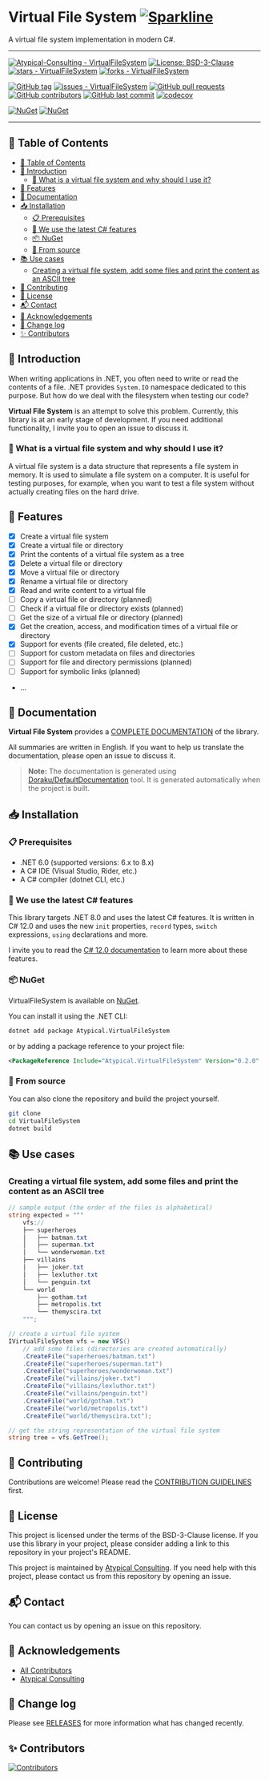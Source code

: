 # Virtual File System  [![Sparkline](https://stars.medv.io/Atypical-Consulting/VirtualFileSystem.svg)](https://stars.medv.io/Atypical-Consulting/VirtualFileSystem)
A virtual file system implementation in modern C#.

---

[![Atypical-Consulting - VirtualFileSystem](https://img.shields.io/static/v1?label=Atypical-Consulting&message=VirtualFileSystem&color=blue&logo=github)](https://github.com/Atypical-Consulting/VirtualFileSystem "Go to GitHub repo")
[![License: BSD-3-Clause](https://img.shields.io/badge/License-BSD--3--Clause-blue.svg)](https://opensource.org/licenses/BSD-3-Clause)
[![stars - VirtualFileSystem](https://img.shields.io/github/stars/Atypical-Consulting/VirtualFileSystem?style=social)](https://github.com/Atypical-Consulting/VirtualFileSystem)
[![forks - VirtualFileSystem](https://img.shields.io/github/forks/Atypical-Consulting/VirtualFileSystem?style=social)](https://github.com/Atypical-Consulting/VirtualFileSystem)

[![GitHub tag](https://img.shields.io/github/tag/Atypical-Consulting/VirtualFileSystem?include_prereleases=&sort=semver&color=blue)](https://github.com/Atypical-Consulting/VirtualFileSystem/releases/)
[![issues - VirtualFileSystem](https://img.shields.io/github/issues/Atypical-Consulting/VirtualFileSystem)](https://github.com/Atypical-Consulting/VirtualFileSystem/issues)
[![GitHub pull requests](https://img.shields.io/github/issues-pr/Atypical-Consulting/VirtualFileSystem)](https://github.com/Atypical-Consulting/VirtualFileSystem/pulls)
[![GitHub contributors](https://img.shields.io/github/contributors/Atypical-Consulting/VirtualFileSystem)](https://github.com/Atypical-Consulting/VirtualFileSystem/graphs/contributors)
[![GitHub last commit](https://img.shields.io/github/last-commit/Atypical-Consulting/VirtualFileSystem)](https://github.com/Atypical-Consulting/VirtualFileSystem/commits/master)
[![codecov](https://codecov.io/gh/Atypical-Consulting/VirtualFileSystem/branch/main/graph/badge.svg?token=041C4QKW6O)](https://codecov.io/gh/Atypical-Consulting/VirtualFileSystem)

[![NuGet](https://img.shields.io/nuget/v/Atypical.VirtualFileSystem.svg)](https://www.nuget.org/packages/Atypical.VirtualFileSystem)
[![NuGet](https://img.shields.io/nuget/dt/Atypical.VirtualFileSystem.svg)](https://www.nuget.org/packages/Atypical.VirtualFileSystem)

---

## 📝 Table of Contents

<!-- TOC -->
  * [📝 Table of Contents](#-table-of-contents)
  * [📖 Introduction](#-introduction)
    * [🧐 What is a virtual file system and why should I use it?](#-what-is-a-virtual-file-system-and-why-should-i-use-it)
  * [📌 Features](#-features)
  * [📄 Documentation](#-documentation)
  * [📥 Installation](#-installation)
    * [📋 Prerequisites](#-prerequisites)
    * [🚀 We use the latest C# features](#-we-use-the-latest-c-features)
    * [📦 NuGet](#-nuget)
    * [📁 From source](#-from-source)
  * [📚 Use cases](#-use-cases)
    * [Creating a virtual file system, add some files and print the content as an ASCII tree](#creating-a-virtual-file-system-add-some-files-and-print-the-content-as-an-ascii-tree)
  * [🤝 Contributing](#-contributing)
  * [📜 License](#-license)
  * [📬 Contact](#-contact)
  * [🙌 Acknowledgements](#-acknowledgements)
  * [🎉 Change log](#-change-log)
  * [✨ Contributors](#-contributors)
<!-- TOC -->

## 📖 Introduction

When writing applications in .NET, you often need to write or read the contents of a file. .NET provides `System.IO`
namespace dedicated to this purpose. But how do we deal with the filesystem when testing our code?

**Virtual File System** is an attempt to solve this problem. Currently, this library is at an early stage of
development. If you need additional functionality, I invite you to open an issue to discuss it.

### 🧐 What is a virtual file system and why should I use it?

A virtual file system is a data structure that represents a file system in memory. It is used to simulate a file system
on a computer. It is useful for testing purposes, for example, when you want to test a file system without actually
creating files on the hard drive.

## 📌 Features

- [x] Create a virtual file system
- [x] Create a virtual file or directory
- [x] Print the contents of a virtual file system as a tree
- [x] Delete a virtual file or directory
- [x] Move a virtual file or directory
- [x] Rename a virtual file or directory
- [x] Read and write content to a virtual file
- [ ] Copy a virtual file or directory (planned)
- [ ] Check if a virtual file or directory exists (planned)
- [ ] Get the size of a virtual file or directory (planned)
- [x] Get the creation, access, and modification times of a virtual file or directory
- [x] Support for events (file created, file deleted, etc.)
- [ ] Support for custom metadata on files and directories
- [ ] Support for file and directory permissions (planned)
- [ ] Support for symbolic links (planned)
- ...

## 📄 Documentation

**Virtual File System** provides a [COMPLETE DOCUMENTATION](https://github.com/Atypical-Consulting/VirtualFileSystem/blob/main/docs/README.md) of the library.

All summaries are written in English. If you want to help us translate the documentation, please open an issue to
discuss it.

> **Note:** The documentation is generated using [Doraku/DefaultDocumentation]() tool. It is generated automatically when the project is built.

## 📥 Installation

### 📋 Prerequisites

- .NET 6.0 (supported versions: 6.x to 8.x)
- A C# IDE (Visual Studio, Rider, etc.)
- A C# compiler (dotnet CLI, etc.)

### 🚀 We use the latest C# features

This library targets .NET 8.0 and uses the latest C# features. It is written in C# 12.0 and uses the new `init`
properties, `record` types, `switch` expressions, `using` declarations and more.

I invite you to read the [C# 12.0 documentation](https://docs.microsoft.com/en-us/dotnet/csharp/whats-new/csharp-12) to
learn more about these features.

### 📦 NuGet

VirtualFileSystem is available on [NuGet](https://www.nuget.org/packages/Atypical.VirtualFileSystem).

You can install it using the .NET CLI:

```bash
dotnet add package Atypical.VirtualFileSystem
```

or by adding a package reference to your project file:

```xml
<PackageReference Include="Atypical.VirtualFileSystem" Version="0.2.0" />
```

### 📁 From source

You can also clone the repository and build the project yourself.

```bash
git clone
cd VirtualFileSystem
dotnet build
```

## 📚 Use cases

### Creating a virtual file system, add some files and print the content as an ASCII tree

```csharp
// sample output (the order of the files is alphabetical)
string expected = """
    vfs://
    ├── superheroes
    │   ├── batman.txt
    │   ├── superman.txt
    │   └── wonderwoman.txt
    ├── villains
    │   ├── joker.txt
    │   ├── lexluthor.txt
    │   └── penguin.txt
    └── world
        ├── gotham.txt
        ├── metropolis.txt
        └── themyscira.txt
    """;

// create a virtual file system
IVirtualFileSystem vfs = new VFS()
    // add some files (directories are created automatically)
    .CreateFile("superheroes/batman.txt")
    .CreateFile("superheroes/superman.txt")
    .CreateFile("superheroes/wonderwoman.txt")
    .CreateFile("villains/joker.txt")
    .CreateFile("villains/lexluthor.txt")
    .CreateFile("villains/penguin.txt")
    .CreateFile("world/gotham.txt")
    .CreateFile("world/metropolis.txt")
    .CreateFile("world/themyscira.txt");

// get the string representation of the virtual file system
string tree = vfs.GetTree();
```

## 🤝 Contributing

Contributions are welcome! Please read the [CONTRIBUTION GUIDELINES](https://github.com/Atypical-Consulting/VirtualFileSystem/blob/main/CONTRIBUTING.md) first.

## 📜 License

This project is licensed under the terms of the BSD-3-Clause license.
If you use this library in your project, please consider adding a link to this repository in your project's README.

This project is maintained by [Atypical Consulting](https://www.atypical.consulting/). If you need help with this
project, please contact us from this repository by opening an issue.

## 📬 Contact

You can contact us by opening an issue on this repository.

## 🙌 Acknowledgements

* [All Contributors](../../contributors)
* [Atypical Consulting](https://www.atypical.consulting/)

## 🎉 Change log

Please see [RELEASES](https://github.com/Atypical-Consulting/VirtualFileSystem/releases) for more information what has changed recently.

## ✨ Contributors

[![Contributors](https://contrib.rocks/image?repo=Atypical-Consulting/VirtualFileSystem)](http://contrib.rocks)
